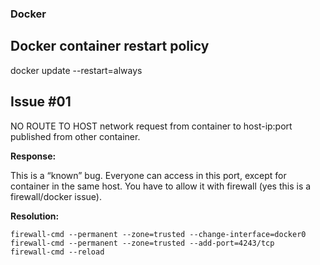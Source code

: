 ### Docker 

## Docker container restart policy
docker update --restart=always <container>

## Issue #01
NO ROUTE TO HOST network request from container to host-ip:port published from other container.

**Response:** 

This is a “known” bug. Everyone can access in this port, except for container in the same host. You have to allow it with firewall (yes this is a firewall/docker issue).

**Resolution:**

```
firewall-cmd --permanent --zone=trusted --change-interface=docker0
firewall-cmd --permanent --zone=trusted --add-port=4243/tcp
firewall-cmd --reload
```

